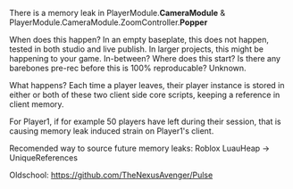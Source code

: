 There is a memory leak in PlayerModule.**CameraModule** & PlayerModule.CameraModule.ZoomController.**Popper**

When does this happen?
In an empty baseplate, this does not happen, tested in both studio and live publish.
In larger projects, this might be happening to your game.
In-between? Where does this start? Is there any barebones pre-rec before this is 100% reproducable? Unknown.

What happens?  Each time a player leaves, their player instance is stored in either or both of these two client side core scripts, keeping a reference in client memory. 

For Player1, if for example 50 players have left during their session, that is causing memory leak induced strain on Player1's client.  

Recomended way to source future memory leaks:
Roblox LuauHeap -> UniqueReferences 

Oldschool:
https://github.com/TheNexusAvenger/Pulse

